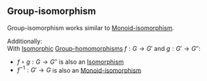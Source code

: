 ## Group-isomorphism  
Group-isomorphism works similar to [Monoid-isomorphism](../../Monoids/Morphisms/Isomorphism.md).  
  
Additionally:  
With [Isomorphic](../../Monoids/Morphisms/Isomorphism.md) [Group-homomorphisms](./Group-homomorphism.md) $f: G \rightarrow G'$ and $g:G' \rightarrow G''$:  
* $f\circ g: G \rightarrow G''$ is also an [Isomorphism](../../Monoids/Morphisms/Isomorphism.md)  
* $f^{-1}: G' \rightarrow G$ is also an [Monoid-isomorphism](../../Monoids/Morphisms/Isomorphism.md)